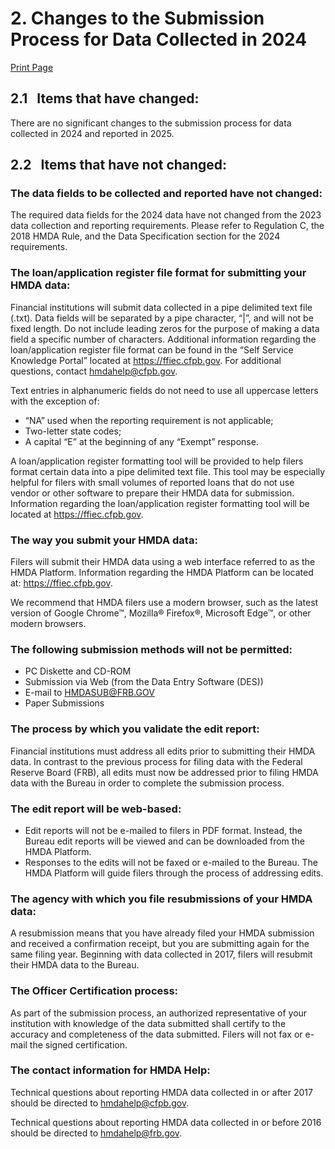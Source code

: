 # 2. Changes to the Submission Process for Data Collected in 2024 

<a class="printBtn" href="javascript:window.print()" target="_self">
Print Page
</a>

## 2.1 &nbsp; Items that have changed:    
There are no significant changes to the submission process for data collected in 2024 and
reported in 2025.

## 2.2 &nbsp; Items that have not changed: 

### The data fields to be collected and reported have not changed:

The required data fields for the 2024 data have not changed from the 2023 data collection and
reporting requirements. Please refer to Regulation C, the 2018 HMDA Rule, and the Data
Specification section for the 2024 requirements.

### The loan/application register file format for submitting your HMDA data:

Financial institutions will submit data collected in a pipe delimited text file (.txt). Data fields will be separated by a pipe character, “|”, and will not be fixed length. Do not include leading zeros for the purpose of making a data field a specific number of characters. Additional information regarding the loan/application register file format can be found in the “Self Service Knowledge Portal” located at https://ffiec.cfpb.gov. For additional questions, contact hmdahelp@cfpb.gov.

Text entries in alphanumeric fields do not need to use all uppercase letters with the exception of:
- “NA” used when the reporting requirement is not applicable;
- Two-letter state codes;
- A capital “E” at the beginning of any “Exempt” response.

A loan/application register formatting tool will be provided to help filers format certain data into a pipe delimited text file. This tool may be especially helpful for filers with small volumes of reported loans that do not use vendor or other software to prepare their HMDA data for submission. Information regarding the loan/application register formatting tool will be located at https://ffiec.cfpb.gov.

### The way you submit your HMDA data:

Filers will submit their HMDA data using a web interface referred to as the HMDA Platform.
Information regarding the HMDA Platform can be located at: https://ffiec.cfpb.gov.

We recommend that HMDA filers use a modern browser, such as the latest version of Google
Chrome™, Mozilla® Firefox®, Microsoft Edge™, or other modern browsers.

### The following submission methods will not be permitted:
- PC Diskette and CD-ROM
- Submission via Web (from the Data Entry Software (DES))
- E-mail to HMDASUB@FRB.GOV
- Paper Submissions

### The process by which you validate the edit report:
Financial institutions must address all edits prior to submitting their HMDA data. In contrast to the previous process for filing data with the Federal Reserve Board (FRB), all edits must now be addressed prior to filing HMDA data with the Bureau in order to complete the submission process.

### The edit report will be web-based:
- Edit reports will not be e-mailed to filers in PDF format. Instead, the Bureau edit reports
will be viewed and can be downloaded from the HMDA Platform.
- Responses to the edits will not be faxed or e-mailed to the Bureau. The HMDA Platform
will guide filers through the process of addressing edits.

### The agency with which you file resubmissions of your HMDA data:
A resubmission means that you have already filed your HMDA submission and received a
confirmation receipt, but you are submitting again for the same filing year.
Beginning with data collected in 2017, filers will resubmit their HMDA data to the Bureau.

### The Officer Certification process:
As part of the submission process, an authorized representative of your institution with
knowledge of the data submitted shall certify to the accuracy and completeness of the data
submitted. Filers will not fax or e-mail the signed certification.

### The contact information for HMDA Help:
Technical questions about reporting HMDA data collected in or after 2017 should be directed to hmdahelp@cfpb.gov.

Technical questions about reporting HMDA data collected in or before 2016 should be directed
to hmdahelp@frb.gov.